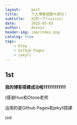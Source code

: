 ```yaml
---
layout:     post
title:      个人博客搭建大成功！
subtitle:   纪念一下(xixixi)
date:       2025-03-03
author:     Azonix
header-img: img/index.png
catalog: true
tags:
    - blog
    - Github Pages
    - jekyll
---
```


## 1st ##
**我的博客搭建成功啦111111111111**

(感谢Hux和Otone老师

运用的是Github Pages和jekyll搭建

(xd
